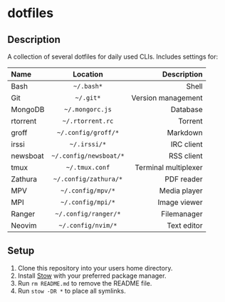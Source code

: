 # dotfiles

## Description

A collection of several dotfiles for daily used CLIs.
Includes settings for:

| Name     |        Location        |          Description |
| :------- | :--------------------: | -------------------: |
| Bash     |       `~/.bash*`       |                Shell |
| Git      |       `~/.git*`        |   Version management |
| MongoDB  |    `~/.mongorc.js`     |             Database |
| rtorrent |    `~/.rtorrent.rc`    |              Torrent |
| groff    |  `~/.config/groff/*`   |             Markdown |
| irssi    |      `~/.irssi/*`      |           IRC client |
| newsboat | `~/.config/newsboat/*` |           RSS client |
| tmux     |     `~/.tmux.conf`     | Terminal multiplexer |
| Zathura  | `~/.config/zathura/*`  |           PDF reader |
| MPV      |   `~/.config/mpv/*`    |         Media player |
| MPI      |   `~/.config/mpi/*`    |         Image viewer |
| Ranger   |  `~/.config/ranger/*`  |          Filemanager |
| Neovim   |   `~/.config/nvim/*`   |          Text editor |

## Setup

1. Clone this repository into your users home directory.
2. Install [Stow](https://www.gnu.org/software/stow/) with your preferred package
   manager.
3. Run `rm README.md` to remove the README file.
4. Run `stow -DR *` to place all symlinks.
